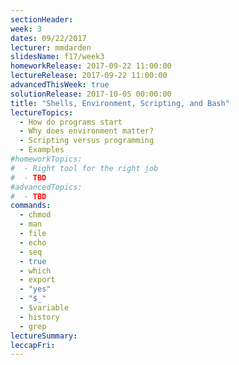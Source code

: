 ```yaml
---
sectionHeader:
week: 3
dates: 09/22/2017
lecturer: mmdarden
slidesName: f17/week3
homeworkRelease: 2017-09-22 11:00:00
lectureRelease: 2017-09-22 11:00:00
advancedThisWeek: true
solutionRelease: 2017-10-05 00:00:00
title: "Shells, Environment, Scripting, and Bash"
lectureTopics:
  - How do programs start
  - Why does environment matter?
  - Scripting versus programming
  - Examples
#homeworkTopics:
#  - Right tool for the right job
#  - TBD
#advancedTopics:
#  - TBD
commands:
  - chmod
  - man
  - file
  - echo
  - seq
  - true
  - which
  - export
  - "yes"
  - "$_"
  - $variable
  - history
  - grep
lectureSummary:
leccapFri:
---
```

